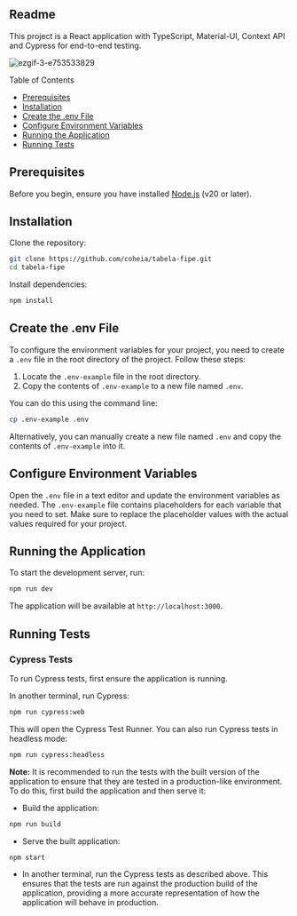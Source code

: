 ## Readme

This project is a React application with TypeScript, Material-UI, Context API and Cypress for end-to-end testing.

![ezgif-3-e753533829](https://github.com/coheia/tabela-fipe/assets/5176595/85248aa9-66fa-45f3-b2ed-20c9bd7b4265)

Table of Contents

- [Prerequisites](#prerequisites)
- [Installation](#installation)
- [Create the .env File](#create-the-env-file)
- [Configure Environment Variables](#configure-environment-variables)
- [Running the Application](#running-the-application)
- [Running Tests](#running-tests)

Prerequisites
-------------

Before you begin, ensure you have installed [Node.js](https://nodejs.org/) (v20 or later).

Installation
------------

Clone the repository:

```sh
git clone https://github.com/coheia/tabela-fipe.git
cd tabela-fipe
```

Install dependencies:

```sh
npm install
```

Create the .env File
--------------------

To configure the environment variables for your project, you need to create a `.env` file in the root directory of the project. Follow these steps:

1.  Locate the `.env-example` file in the root directory.
2.  Copy the contents of `.env-example` to a new file named `.env`.

You can do this using the command line:

```sh
cp .env-example .env
```

Alternatively, you can manually create a new file named `.env` and copy the contents of `.env-example` into it.

Configure Environment Variables
-------------------------------

Open the `.env` file in a text editor and update the environment variables as needed. The `.env-example` file contains placeholders for each variable that you need to set. Make sure to replace the placeholder values with the actual values required for your project.

Running the Application
-----------------------

To start the development server, run:

```sh
npm run dev
```

The application will be available at `http://localhost:3000`.

Running Tests
-------------

### Cypress Tests

To run Cypress tests, first ensure the application is running.

In another terminal, run Cypress:

```sh
npm run cypress:web
```

This will open the Cypress Test Runner. You can also run Cypress tests in headless mode:

```sh
npm run cypress:headless
```

**Note:** It is recommended to run the tests with the built version of the application to ensure that they are tested in a production-like environment. To do this, first build the application and then serve it:

- Build the application:
```sh
npm run build
```

- Serve the built application:
```sh
npm start
```

- In another terminal, run the Cypress tests as described above.
This ensures that the tests are run against the production build of the application, providing a more accurate representation of how the application will behave in production.
